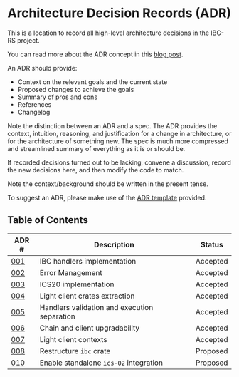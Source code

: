 # Architecture Decision Records (ADR)

This is a location to record all high-level architecture decisions in the IBC-RS project.

You can read more about the ADR concept in this [blog post](https://product.reverb.com/documenting-architecture-decisions-the-reverb-way-a3563bb24bd0#.78xhdix6t).

An ADR should provide:

- Context on the relevant goals and the current state
- Proposed changes to achieve the goals
- Summary of pros and cons
- References
- Changelog

Note the distinction between an ADR and a spec. The ADR provides the context, intuition, reasoning, and
justification for a change in architecture, or for the architecture of something
new. The spec is much more compressed and streamlined summary of everything as
it is or should be.

If recorded decisions turned out to be lacking, convene a discussion, record the new decisions here, and then modify the code to match.

Note the context/background should be written in the present tense.

To suggest an ADR, please make use of the [ADR template](./adr-template.md) provided.

## Table of Contents

| ADR \#                                                  | Description                                  | Status   |
| ------------------------------------------------------- | -------------------------------------------- | -------- |
| [001](./adr-001-handler-implementation.md)              | IBC handlers implementation                  | Accepted |
| [002](./adr-002-error.md)                               | Error Management                             | Accepted |
| [003](./adr-003-ics20-implementation.md)                | ICS20 implementation                         | Accepted |
| [004](./adr-004-light-client-crates-extraction.md)      | Light client crates extraction               | Accepted |
| [005](./adr-005-handlers-redesign.md)                   | Handlers validation and execution separation | Accepted |
| [006](./adr-006-upgrade-client-implementation.md)       | Chain and client upgradability               | Accepted |
| [007](./adr-007-light-client-contexts.md)               | Light client contexts                        | Accepted |
| [008](./adr-008-restructure-ibc-crate.md)               | Restructure `ibc` crate                      | Proposed |
| [010](./adr-010-enable-standalone-ics02-integration.md) | Enable standalone `ics-02` integration       | Proposed |
